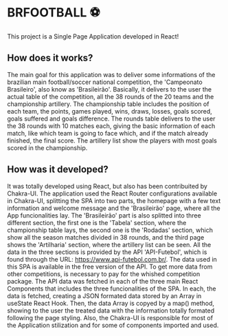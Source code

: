 # **BRFOOTBALL** ⚽

This project is a Single Page Application developed in React!

## How does it works?

The main goal for this application was to deliver some informations of the brazilian main football/soccer national competition, the 'Campeonato Brasileiro', also know as 'Brasileirão'. 
Basically, it delivers to the user the actual table of the competition, all the 38 rounds of the 20 teams and the championship artillery. 
The championship table includes the position of each team, the points, games played, wins, draws, losses, goals scored, goals suffered and goals difference.
The rounds table delivers to the user the 38 rounds with 10 matches each, giving the basic information of each match, like which team is going to face which, and if the match already finished, the final score.
The artillery list show the players with most goals scored in the championship.

## How was it developed? 

It was totally developed using React, but also has been contribuited by Chakra-UI. 
The application used the React Router configurations available in Chakra-UI, splitting the SPA into two parts, the homepage with a few text information and welcome message and the 'Brasileirão' page, where all the App funcionalities lay.
The 'Brasileirão' part is also splitted into three different section, the first one is the 'Tabela' section, where the championship table lays, the second one is the 'Rodadas' section, which show all the season matches divided in 38 rounds, and the third page shows the 'Artilharia' section, where the artillery list can be seen.
All the data in the three sections is provided by the API 'API-Futebol', which is found through the URL: https://www.api-futebol.com.br/. The data used in this SPA is available in the free version of the API. To get more data from other competitions, is necessary to pay for the whished competition package.
The API data was fetched in each of the three main React Components that includes the three funcionalities of the SPA. In each, the data is fetched, creating a JSON formated data stored by an Array in useState React Hook. Then, the data Array is copyed by a map() method, showing to the user the treated data with the information totally formated following the page styling.
Also, the Chakra-UI is responsible for most of the Application stilization and for some of components imported and used.
